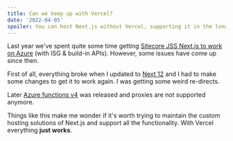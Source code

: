 ```yaml
---
title: Can we keep up with Vercel?
date: '2022-04-05'
spoiler: You can host Next.js without Vercel, supporting it in the long term can be tricky though
---
```


Last year we've spent quite some time getting [Sitecore JSS Next.js to work on Azure](/sitecore-nextjs-without-vercel) (with ISG & build-in APIs). However, some issues have come up since then.

First of all, everything broke when I updated to [Next 12](https://nextjs.org/blog/next-12) and I had to make some changes to get it to work again. I was getting some weird re-directs. 

Later [Azure functions v4](https://techcommunity.microsoft.com/t5/apps-on-azure-blog/azure-functions-v4-versus-v3/ba-p/3276055) was released and proxies are not supported anymore. 

Things like this make me wonder if it's worth trying to maintain the custom hosting solutions of Next.js and support all the functionality. With Vercel everything **just works**. 